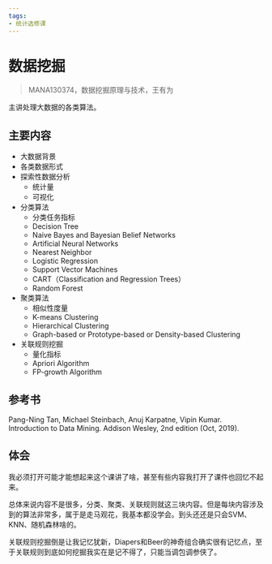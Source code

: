 ```yaml
---
tags:
- 统计选修课
---
```


# 数据挖掘
> MANA130374，数据挖掘原理与技术，王有为

主讲处理大数据的各类算法。

## 主要内容

- 大数据背景
- 各类数据形式
- 探索性数据分析
    - 统计量
    - 可视化
- 分类算法
    - 分类任务指标
    - Decision Tree
    - Naive Bayes and Bayesian Belief Networks
    - Artificial Neural Networks
    - Nearest Neighbor
    - Logistic Regression
    - Support Vector Machines
    - CART（Classification and Regression Trees）
    - Random Forest
- 聚类算法
    - 相似性度量
    - K-means Clustering
    - Hierarchical Clustering
    - Graph-based or Prototype-based or Density-based Clustering
- 关联规则挖掘
    - 量化指标
    - Apriori Algorithm
    - FP-growth Algorithm

## 参考书
Pang-Ning Tan, Michael Steinbach, Anuj Karpatne, Vipin Kumar. Introduction to Data Mining. Addison Wesley, 2nd edition (Oct, 2019).

## 体会
我必须打开可能才能想起来这个课讲了啥，甚至有些内容我打开了课件也回忆不起来。

总体来说内容不是很多，分类、聚类、关联规则就这三块内容。但是每块内容涉及到的算法非常多，属于是走马观花，我基本都没学会。到头还还是只会SVM、KNN、随机森林啥的。

关联规则挖掘倒是让我记忆犹新，Diapers和Beer的神奇组合确实很有记忆点，至于关联规则到底如何挖掘我实在是记不得了，只能当调包调参侠了。